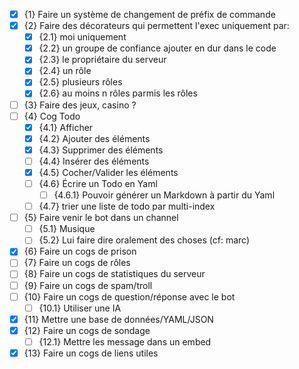 - [x] {1} Faire un système de changement de préfix de commande
- [x] {2} Faire des décorateurs qui permettent l'exec uniquement par:
    - [x] {2.1} moi uniquement
    - [x] {2.2} un groupe de confiance ajouter en dur dans le code
    - [x] {2.3} le propriétaire du serveur
    - [x] {2.4} un rôle
    - [x] {2.5} plusieurs rôles
    - [x] {2.6} au moins n rôles parmis les rôles
- [ ] {3} Faire des jeux, casino ?
- [ ] {4} Cog Todo
    - [x] {4.1} Afficher
    - [x] {4.2} Ajouter des éléments
    - [x] {4.3} Supprimer des éléments
    - [ ] {4.4} Insérer des éléments
    - [x] {4.5} Cocher/Valider les éléments
    - [ ] {4.6} Écrire un Todo en Yaml
        - [ ] {4.6.1} Pouvoir générer un Markdown à partir du Yaml
    - [ ] {4.7} trier une liste de todo par multi-index
- [ ] {5} Faire venir le bot dans un channel 
    - [ ] {5.1} Musique
    - [ ] {5.2} Lui faire dire oralement des choses (cf: marc)
- [x] {6} Faire un cogs de prison
- [ ] {7} Faire un cogs de rôles
- [ ] {8} Faire un cogs de statistiques du serveur
- [ ] {9} Faire un cogs de spam/troll
- [ ] {10} Faire un cogs de question/réponse avec le bot 
    - [ ] {10.1} Utiliser une IA
- [x] {11} Mettre une base de données/YAML/JSON
- [x] {12} Faire un cogs de sondage
    - [ ] {12.1} Mettre les message dans un embed
- [x] {13} Faire un cogs de liens utiles
